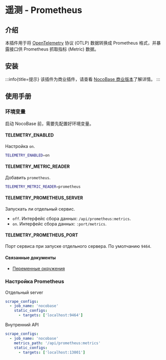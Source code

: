 # 遥测 - Prometheus

<PluginInfo name="telemetry-prometheus"></PluginInfo>

## 介绍

本插件用于将 <a href="https://opentelemetry.io/docs/specs/otlp/" target="_blank">OpenTelemetry</a> 协议 (OTLP) 数据转换成 Prometheus 格式，并暴露接口供 Prometheus 抓取指标 (Metric) 数据。

## 安装

:::info{title=提示}
该插件为商业插件，请查看 [NocoBase 商业版本](https://cn.nocobase.com/commercial-cn)了解详情。
:::

## 使用手册

### 环境变量

启动 NocoBase 前，需要先配置好环境变量。

#### TELEMETRY_ENABLED

Настройка `on`.

```bash
TELEMETRY_ENABLED=on
```

#### TELEMETRY_METRIC_READER

Добавить `prometheus`.

```bash
TELEMETRY_METRIC_READER=prometheus
```

#### TELEMETRY_PROMETHEUS_SERVER

Запускать ли отдельный сервис.

- `off`. Интерфейс сбора данных: `/api/prometheus:metrics`.
- `on`. Интерфейс сбора данных: `:port/metrics`.

#### TELEMETRY_PROMETHEUS_PORT

Порт сервиса при запуске отдельного сервера. По умолчанию `9464`.

#### Связанные документы

- [Переменные окружения](../../welcome/getting-started/env.md#telemetry_enabled)

### Настройка Prometheus

Отдельный server

```yaml
scrape_configs:
  - job_name: 'nocobase'
    static_configs:
      - targets: ['localhost:9464']
```

Внутренний API

```yaml
scrape_configs:
  - job_name: 'nocobase'
    metrics_path: '/api/prometheus:metrics'
    static_configs:
      - targets: ['localhost:13001']
```
